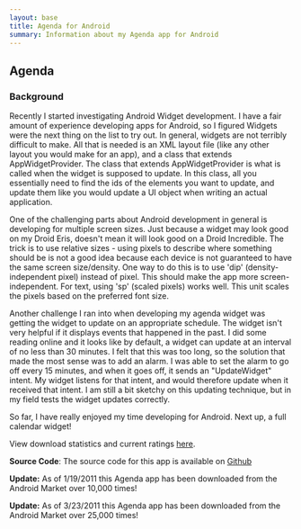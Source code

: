 ```yaml
---
layout: base
title: Agenda for Android
summary: Information about my Agenda app for Android
---
```


## Agenda

### Background

Recently I started investigating Android Widget development. I have a fair amount of experience developing apps for Android, so I figured Widgets were the next thing on the list to try out. In general, widgets are not terribly difficult to make. All that is needed is an XML layout file (like any other layout you would make for an app), and a class that extends AppWidgetProvider. The class that extends AppWidgetProvider is what is called when the widget is supposed to update. In this class, all you essentially need to find the ids of the elements you want to update, and update them like you would update a UI object when writing an actual application.

One of the challenging parts about Android development in general is developing for multiple screen sizes. Just because a widget may look good on my Droid Eris, doesn't mean it will look good on a Droid Incredible. The trick is to use relative sizes - using pixels to describe where something should be is not a good idea because each device is not guaranteed to have the same screen size/density. One way to do this is to use 'dip' (density-independent pixel) instead of pixel. This should make the app more screen-independent. For text, using 'sp' (scaled pixels) works well. This unit scales the pixels based on the preferred font size.

Another challenge I ran into when developing my agenda widget was getting the widget to update on an appropriate schedule. The widget isn't very helpful if it displays events that happened in the past. I did some reading online and it looks like by default, a widget can update at an interval of no less than 30 minutes. I felt that this was too long, so the solution that made the most sense was to add an alarm. I was able to set the alarm to go off every 15 minutes, and when it goes off, it sends an "UpdateWidget" intent. My widget listens for that intent, and would therefore update when it received that intent. I am still a bit sketchy on this updating technique, but in my field tests the widget updates correctly.

So far, I have really enjoyed my time developing for Android. Next up, a full calendar widget!

View download statistics and current ratings [here](/dataviz.html).

**Source Code**: The source code for this app is available on [Github](https://github.com/breber/Android-Agenda)

**Update:** As of 1/19/2011 this Agenda app has been downloaded from the Android Market over 10,000 times!

**Update:** As of 3/23/2011 this Agenda app has been downloaded from the Android Market over 25,000 times!
